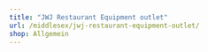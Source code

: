 ```yaml
---
title: "JWJ Restaurant Equipment outlet"
url: /middlesex/jwj-restaurant-equipment-outlet/
shop: Allgemein
---
```

